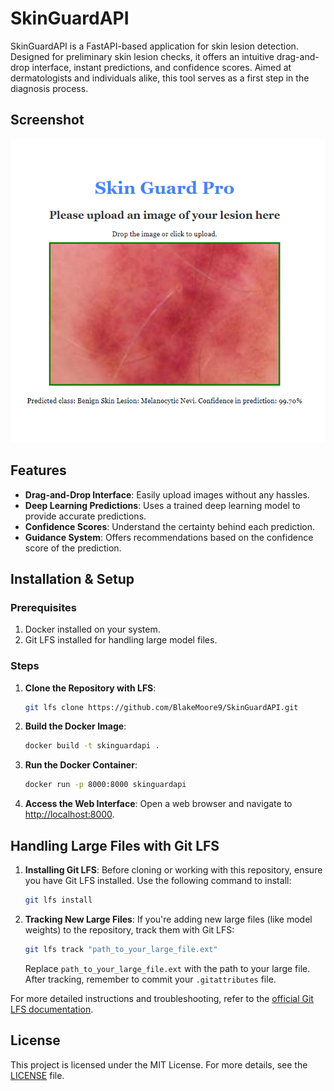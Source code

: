 # SkinGuardAPI

SkinGuardAPI is a FastAPI-based application for skin lesion detection. Designed for preliminary skin lesion checks, it offers an intuitive drag-and-drop interface, instant predictions, and confidence scores. Aimed at dermatologists and individuals alike, this tool serves as a first step in the diagnosis process.

## Screenshot
![SkinGuardAPI Screenshot](SkinGuardPro.png)
<!-- *(Optional: If you have a screenshot of your application, replace 'path_to_screenshot.png' with its path)* -->

## Features

- **Drag-and-Drop Interface**: Easily upload images without any hassles.
- **Deep Learning Predictions**: Uses a trained deep learning model to provide accurate predictions.
- **Confidence Scores**: Understand the certainty behind each prediction.
- **Guidance System**: Offers recommendations based on the confidence score of the prediction.

## Installation & Setup

### Prerequisites

1. Docker installed on your system.
2. Git LFS installed for handling large model files.

### Steps

1. **Clone the Repository with LFS**:
    ```bash
    git lfs clone https://github.com/BlakeMoore9/SkinGuardAPI.git
    ```

2. **Build the Docker Image**:
    ```bash
    docker build -t skinguardapi .
    ```

3. **Run the Docker Container**:
    ```bash
    docker run -p 8000:8000 skinguardapi
    ```

4. **Access the Web Interface**: Open a web browser and navigate to [http://localhost:8000](http://localhost:8000).

## Handling Large Files with Git LFS

1. **Installing Git LFS**: Before cloning or working with this repository, ensure you have Git LFS installed. Use the following command to install:
    ```bash
    git lfs install
    ```

2. **Tracking New Large Files**: If you're adding new large files (like model weights) to the repository, track them with Git LFS:
    ```bash
    git lfs track "path_to_your_large_file.ext"
    ```
    Replace `path_to_your_large_file.ext` with the path to your large file. After tracking, remember to commit your `.gitattributes` file.

For more detailed instructions and troubleshooting, refer to the [official Git LFS documentation](https://git-lfs.github.com/).

## License

This project is licensed under the MIT License. For more details, see the [LICENSE](./LICENSE) file.
